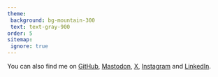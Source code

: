 ```yaml
---
theme:
 background: bg-mountain-300
 text: text-gray-900
order: 5
sitemap:
 ignore: true
---
```


You can also find me on [GitHub], <a rel="me" href="https://mastodon.social/@mhaack" title="mhaack@mastodon.social on Mastodon">Mastodon</a>, [X], [Instagram] and [LinkedIn].

[X]: https://twitter.com/mhaack
[instagram]: https://instagram.com/mhaack
[github]: https://github.com/mhaack
[linkedin]: https://de.linkedin.com/in/markushaack
